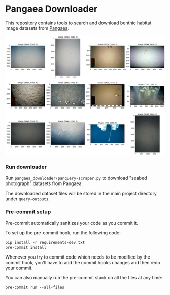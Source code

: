 # Pangaea Downloader

This repository contains tools to search and download benthic habitat image datasets from [Pangaea](https://www.pangaea.de/).

![Sample Images](./images/sample_images.png)

### Run downloader
Run `pangaea_downloader/panquery-scraper.py` to download "seabed photograph" datasets from Pangaea.

The downloaded dataset files will be stored in the main project directory under `query-outputs`.


### Pre-commit setup

Pre-commit automatically sanitizes your code as you commit it.

To set up the pre-commit hook, run the following code:

```
pip install -r requirements-dev.txt
pre-commit install
```

Whenever you try to commit code which needs to be modified by the commit hook, you'll have to add the commit hooks changes and then redo your commit.

You can also manually run the pre-commit stack on all the files at any time:

```
pre-commit run --all-files
```
